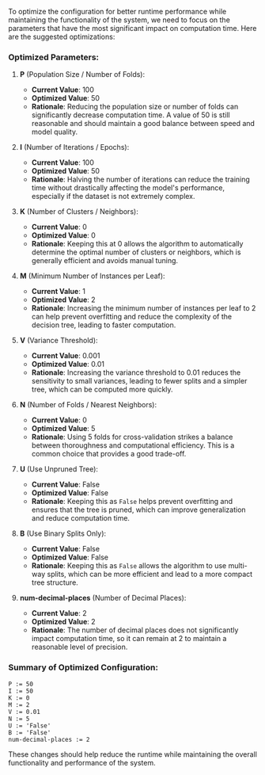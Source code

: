 To optimize the configuration for better runtime performance while maintaining the functionality of the system, we need to focus on the parameters that have the most significant impact on computation time. Here are the suggested optimizations:

### Optimized Parameters:

1. **P** (Population Size / Number of Folds):
   - **Current Value**: 100
   - **Optimized Value**: 50
   - **Rationale**: Reducing the population size or number of folds can significantly decrease computation time. A value of 50 is still reasonable and should maintain a good balance between speed and model quality.

2. **I** (Number of Iterations / Epochs):
   - **Current Value**: 100
   - **Optimized Value**: 50
   - **Rationale**: Halving the number of iterations can reduce the training time without drastically affecting the model's performance, especially if the dataset is not extremely complex.

3. **K** (Number of Clusters / Neighbors):
   - **Current Value**: 0
   - **Optimized Value**: 0
   - **Rationale**: Keeping this at 0 allows the algorithm to automatically determine the optimal number of clusters or neighbors, which is generally efficient and avoids manual tuning.

4. **M** (Minimum Number of Instances per Leaf):
   - **Current Value**: 1
   - **Optimized Value**: 2
   - **Rationale**: Increasing the minimum number of instances per leaf to 2 can help prevent overfitting and reduce the complexity of the decision tree, leading to faster computation.

5. **V** (Variance Threshold):
   - **Current Value**: 0.001
   - **Optimized Value**: 0.01
   - **Rationale**: Increasing the variance threshold to 0.01 reduces the sensitivity to small variances, leading to fewer splits and a simpler tree, which can be computed more quickly.

6. **N** (Number of Folds / Nearest Neighbors):
   - **Current Value**: 0
   - **Optimized Value**: 5
   - **Rationale**: Using 5 folds for cross-validation strikes a balance between thoroughness and computational efficiency. This is a common choice that provides a good trade-off.

7. **U** (Use Unpruned Tree):
   - **Current Value**: False
   - **Optimized Value**: False
   - **Rationale**: Keeping this as `False` helps prevent overfitting and ensures that the tree is pruned, which can improve generalization and reduce computation time.

8. **B** (Use Binary Splits Only):
   - **Current Value**: False
   - **Optimized Value**: False
   - **Rationale**: Keeping this as `False` allows the algorithm to use multi-way splits, which can be more efficient and lead to a more compact tree structure.

9. **num-decimal-places** (Number of Decimal Places):
   - **Current Value**: 2
   - **Optimized Value**: 2
   - **Rationale**: The number of decimal places does not significantly impact computation time, so it can remain at 2 to maintain a reasonable level of precision.

### Summary of Optimized Configuration:
```plaintext
P := 50
I := 50
K := 0
M := 2
V := 0.01
N := 5
U := 'False'
B := 'False'
num-decimal-places := 2
```

These changes should help reduce the runtime while maintaining the overall functionality and performance of the system.